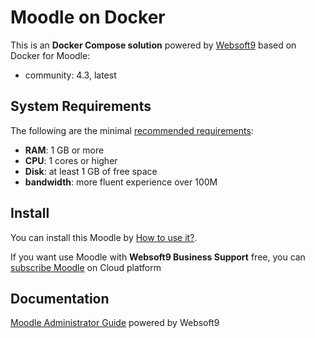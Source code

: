 # Moodle on Docker  

This is an **Docker Compose solution** powered by [Websoft9](https://www.websoft9.com) based on Docker for Moodle:


 - community:  4.3, latest


## System Requirements

The following are the minimal [recommended requirements](https://github.com/moodle/docker#recommended-system-requirements):

* **RAM**: 1 GB or more
* **CPU**: 1 cores or higher
* **Disk**: at least 1 GB of free space
* **bandwidth**: more fluent experience over 100M  

## Install

You can install this Moodle by [How to use it?](https://github.com/Websoft9/docker-library#how-to-use-it).   

If you want use Moodle with **Websoft9 Business Support** free, you can [subscribe Moodle](https://www.websoft9.com/apps) on Cloud platform

## Documentation

[Moodle Administrator Guide](https://support.websoft9.com/docs/moodle) powered by Websoft9